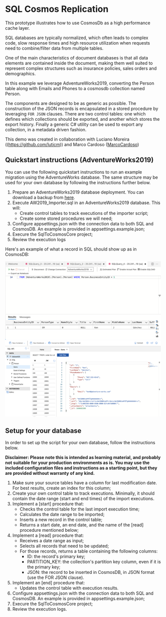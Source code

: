 # SQL Cosmos Replication

This prototype illustrates how to use CosmosDb as a high performance cache layer.

SQL databases are typically normalized, which often leads to complex code, slow response times and high resource utilization when requests need to combine/filter data from multiple tables.

One of the main characteristics of document databases is that all data elements are contained inside the document, making them well suited to represent complex structures such as insurance policies, sales orders and demographics.

In this example we leverage AdventureWorks2019, converting the Person table along with Emails and Phones to a cosmosdb collection named Person.

The components are designed to be as generic as possible. The construction of the JSON records is encapsulated in a stored procedure by leveraging `FOR JSON` clauses. There are two control tables: one which defines which collections should be exported, and another which stores the export history. Finally a generic C# utility can be used to export any collection, in a metadata driven fashion.

This demo was created in collaboration with Luciano Moreira ((https://github.com/luticm)) and Marco Cardoso ([MarcoCardoso](https://github.com/MarcoCardoso))


## Quickstart instructions (AdventureWorks2019)

You can use the following quickstart instructions to run an example migration using the AdventureWorks database. The same structure may be used for your own database by following the instructions further below.

1. Prepare an AdventureWorks2019 database deployment. You can download a backup from [here](https://docs.microsoft.com/en-us/sql/samples/adventureworks-install-configure?view=sql-server-ver16&tabs=ssms).
2. Execute AW2019_Importer.sql in an AdventureWorks2019 database. This will:
    - Create control tables to track executions of the importer script;
    - Create some stored procedures we will need;
3. Configure appsettings.json with the connection data to both SQL and CosmosDB. An example is provided in appsettings.example.json;
3. Execure the SqlToCosmosCore project;
4. Review the execution logs

Here's an example of what a record in SQL should show up as in CosmosDB:

![SQL record](./readme_images/sql-record.png)
![Cosmos record](./readme_images/cosmos-record.png)

## Setup for your database

In order to set up the script for your own database, follow the instructions below.

**Disclaimer: Please note this is intended as learning material, and probably not suitable for your production environments as is. You may use the included configuration files and instructions as a starting point, but they are provided without warranty of any kind.**

1. Make sure your source tables have a column for last modification date. For best results, create an index for this column;
2. Create your own control table to track executions. Minimally, it should contain the date range (start and end times) of the import executions.
3. Implement a [start] procedure that:
    - Checks the control table for the last import execution time;
    - Calculates the date range to be imported;
    - Inserts a new record in the control table;
    - Returns a start date, an end date, and the name of the [read] procedure mentioned below;
4. Implement a [read] procedure that:
    - Receives a date range as input;
    - Selects all records that need to be updated;
    - For those records, returns a table containing the following columns:
        - ID: the record's primary key;
        - PARTITION_KEY: the collection's partition key column, even if it is the primary key;
        - JSON: the record to be inserted in CosmosDB, in JSON format (use the FOR JSON clause).
5. Implement an [end] procedure that:
    - Updates the control table with execution results.
6. Configure appsettings.json with the connection data to both SQL and CosmosDB. An example is provided in appsettings.example.json;
7. Execure the SqlToCosmosCore project;
8. Review the execution logs.
